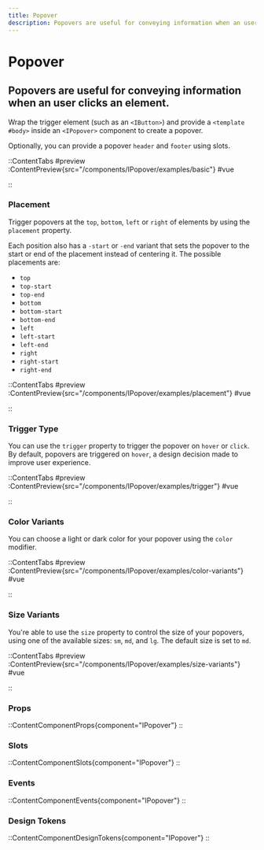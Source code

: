 ```yaml
---
title: Popover
description: Popovers are useful for conveying information when an user clicks an element.
---
```


# Popover
## Popovers are useful for conveying information when an user clicks an element.

Wrap the trigger element (such as an `<IButton>`) and provide a `<template #body>` inside an `<IPopover>` component to create a popover.

Optionally, you can provide a popover `header` and `footer` using slots.

::ContentTabs
#preview
:ContentPreview{src="/components/IPopover/examples/basic"}
#vue
<!-- Autodocs{src="@inkline/inkline/components/IPopover/examples/basic.vue" lang="vue"} -->
::

### Placement
Trigger popovers at the `top`, `bottom`, `left` or `right` of elements by using the `placement` property. 

Each position also has a `-start` or `-end` variant that sets the popover to the start or end of the placement instead of centering it. The possible placements are:

- `top`
- `top-start`
- `top-end`
- `bottom`
- `bottom-start`
- `bottom-end`
- `left`
- `left-start`
- `left-end`
- `right`
- `right-start`
- `right-end`

::ContentTabs
#preview
:ContentPreview{src="/components/IPopover/examples/placement"}
#vue
<!-- Autodocs{src="@inkline/inkline/components/IPopover/examples/placement.vue" lang="vue"} -->
::

### Trigger Type
You can use the `trigger` property to trigger the popover on `hover` or `click`. By default, popovers are triggered on `hover`, a design decision made to improve user experience.

::ContentTabs
#preview
:ContentPreview{src="/components/IPopover/examples/trigger"}
#vue
<!-- Autodocs{src="@inkline/inkline/components/IPopover/examples/trigger.vue" lang="vue"} -->
::

### Color Variants
You can choose a light or dark color for your popover using the `color` modifier.

::ContentTabs
#preview
:ContentPreview{src="/components/IPopover/examples/color-variants"}
#vue
<!-- Autodocs{src="@inkline/inkline/components/IPopover/examples/color-variants.vue" lang="vue"} -->
::

### Size Variants
You're able to use the `size` property to control the size of your popovers, using one of the available sizes: `sm`, `md`, and `lg`. 
The default size is set to `md`.

::ContentTabs
#preview
:ContentPreview{src="/components/IPopover/examples/size-variants"}
#vue
<!-- Autodocs{src="@inkline/inkline/components/IPopover/examples/size-variants.vue" lang="vue"} -->
::

### Props
::ContentComponentProps{component="IPopover"}
::

### Slots
::ContentComponentSlots{component="IPopover"}
::

### Events
::ContentComponentEvents{component="IPopover"}
::

### Design Tokens
::ContentComponentDesignTokens{component="IPopover"}
::
